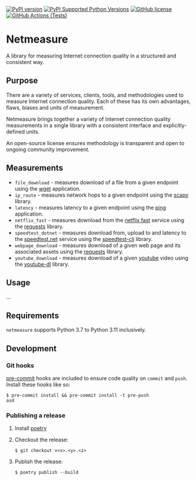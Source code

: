 [![PyPI version](https://badge.fury.io/py/honestybox-measurement.svg)](https://badge.fury.io/py/honestybox-measurement)
[![PyPI Supported Python Versions](https://img.shields.io/pypi/pyversions/honestybox-measurement.svg)](https://pypi.python.org/pypi/honestybox-measurement/)
[![GitHub license](https://img.shields.io/github/license/honesty-box/honestybox-measurement)](https://github.com/honesty-box/honestybox-measurement/blob/master/LICENSE)
[![GitHub Actions (Tests)](https://github.com/honesty-box/honestybox-measurement/workflows/Tests/badge.svg)](https://github.com/honesty-box/honestybox-measurement)

# Netmeasure

A library for measuring Internet connection quality in a structured and consistent way.

## Purpose

There are a variety of services, clients, tools, and methodologies used to measure Internet connection quality. Each of these has its own advantages, flaws, biases and units of measurement.

Netmeasure brings together a variety of Internet connection quality measurements in a single library with a consistent interface and explicitly-defined units.

An open-source license ensures methodology is transparent and open to ongoing community improvement.

## Measurements

- `file_download` - measures download of a file from a given endpoint using the [wget](https://www.gnu.org/software/wget/) application.
- `ip_route` - measures network hops to a given endpoint using the [scapy](https://scapy.net/) library.
- `latency` - measures latency to a given endpoint using the [ping](https://en.wikipedia.org/wiki/Ping_%28networking_utility%29) application.
- `netflix_fast` - measures download from the [netflix fast](https://fast.com/) service using the [requests](https://requests.readthedocs.io/en/latest/) library.
- `speedtest_dotnet` - measures download from, upload to and latency to the [speedtest.net](https://www.speedtest.net/) service using the [speedtest-cli](https://pypi.org/project/speedtest-cli/) library.
- `webpage_download` - measures download of a given web page and its associated assets using the [requests](https://requests.readthedocs.io/en/latest/) library.
- `youtube_download` - measures download of a given [youtube](https://www.youtube.com/) video using the [youtube-dl](https://youtube-dl.org/) library.

## Usage

...

## Requirements

`netmeasure` supports Python 3.7 to Python 3.11 inclusively.

## Development

### Git hooks

[pre-commit](https://pre-commit.com/) hooks are included to ensure code quality
on `commit` and `push`. Install these hooks like so:

```shell script
$ pre-commit install && pre-commit install -t pre-push
asd
```

### Publishing a release

1. Install [poetry](https://poetry.eustace.io)

2. Checkout the release:

    ```shell script
    $ git checkout v<x>.<y>.<z>
    ```

3. Publish the release:

    ```shell script
    $ poetry publish --build
    ```
